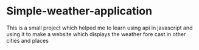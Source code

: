# Simple-weather-application
This is a small project which helped me to learn using api in javascript and using it to make a website which displays the weather fore cast in other cities and places
